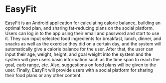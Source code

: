 # EasyFit
EasyFit is an Android application for calculating calorie balance, 
building an optimal food plan, and sharing fat-reducing plans on the social platform. Users can log in to the app using their email and password and start to use it. 
They can input selected food ingredients for breakfast, lunch, dinner, and snacks as well as the exercise they did on a certain day, 
and the system will automatically give a calorie balance for the user. After that, the user can input their age, weight, height, and goal weight into the system 
and the system will give users basic information such as the time span to reach the goal, carb range, etc. Also, suggestions on food plans will be given to the user. 
Finally, EasyFit will provide users with a social platform for sharing their food plans or any other content.
